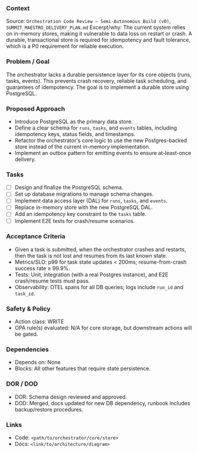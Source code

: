 ### Context
Source: `Orchestration Code Review — Semi-Autonomous Build (v0)`, `SUMMIT_MAESTRO_DELIVERY_PLAN.md`
Excerpt/why: The current system relies on in-memory stores, making it vulnerable to data loss on restart or crash. A durable, transactional store is required for idempotency and fault tolerance, which is a P0 requirement for reliable execution.

### Problem / Goal
The orchestrator lacks a durable persistence layer for its core objects (runs, tasks, events). This prevents crash recovery, reliable task scheduling, and guarantees of idempotency. The goal is to implement a durable store using PostgreSQL.

### Proposed Approach
- Introduce PostgreSQL as the primary data store.
- Define a clear schema for `runs`, `tasks`, and `events` tables, including idempotency keys, status fields, and timestamps.
- Refactor the orchestrator's core logic to use the new Postgres-backed store instead of the current in-memory implementation.
- Implement an outbox pattern for emitting events to ensure at-least-once delivery.

### Tasks
- [ ] Design and finalize the PostgreSQL schema.
- [ ] Set up database migrations to manage schema changes.
- [ ] Implement data access layer (DAL) for `runs`, `tasks`, and `events`.
- [ ] Replace in-memory store with the new PostgreSQL DAL.
- [ ] Add an idempotency key constraint to the `tasks` table.
- [ ] Implement E2E tests for crash/resume scenarios.

### Acceptance Criteria
- Given a task is submitted, when the orchestrator crashes and restarts, then the task is not lost and resumes from its last known state.
- Metrics/SLO: p99 for task state updates < 200ms; resume-from-crash success rate ≥ 99.9%.
- Tests: Unit, integration (with a real Postgres instance), and E2E crash/resume tests must pass.
- Observability: OTEL spans for all DB queries; logs include `run_id` and `task_id`.

### Safety & Policy
- Action class: WRITE
- OPA rule(s) evaluated: N/A for core storage, but downstream actions will be gated.

### Dependencies
- Depends on: None
- Blocks: All other features that require state persistence.

### DOR / DOD
- DOR: Schema design reviewed and approved.
- DOD: Merged, docs updated for new DB dependency, runbook includes backup/restore procedures.

### Links
- Code: `<path/to/orchestrator/core/store>`
- Docs: `<link/to/architecture/diagram>`

